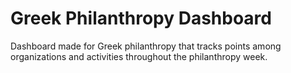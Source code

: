 # Greek Philanthropy Dashboard

Dashboard made for Greek philanthropy that tracks points among organizations and activities throughout the philanthropy week.